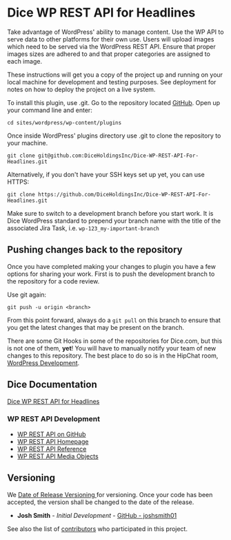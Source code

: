 # Dice WP REST API for Headlines

Take advantage of WordPress' ability to manage content. Use the WP API to serve data to other platforms for their own use. Users will upload images which need to be served via the WordPress REST API. Ensure that proper images sizes are adhered to and that proper categories are assigned to each image.

These instructions will get you a copy of the project up and running on your local machine for development and testing purposes. See deployment for notes on how to deploy the project on a live system.


To install this plugin, use .git. Go to the repository located [GitHub](git@github.com:DiceHoldingsInc/Dice-WP-REST-API-For-Headlines.git).
Open up your command line and enter: 

```
cd sites/wordpress/wp-content/plugins
```
Once inside WordPress' plugins directory use .git to clone the repository to your machine. 


```
git clone git@github.com:DiceHoldingsInc/Dice-WP-REST-API-For-Headlines.git
```

Alternatively, if you don't have your SSH keys set up yet, you can use HTTPS:

```
git clone https://github.com/DiceHoldingsInc/Dice-WP-REST-API-For-Headlines.git
```

Make sure to switch to a development branch before you start work. It is Dice WordPress standard to prepend your branch name with the title of the associated Jira Task, i.e. `wp-123_my-important-branch`



## Pushing changes back to the repository

Once you have completed making your changes to plugin you have a few options for sharing your work. First is to push the development branch to the repository for a code review. 

Use git again:

```
git push -u origin <branch>
```

From this point forward, always do a `git pull` on this branch to ensure that you get the latest changes that may be present on the branch. 

There are some Git Hooks in some of the repositories for Dice.com, but this is not one of them, **yet**! You will have to manually notify your team of new changes to this repository. The best place to do so is in the HipChat room, [WordPress Development](https://dhi.hipchat.com/chat/room/198562). 

## Dice Documentation
[Dice WP REST API for Headlines](https://confluence.dice.com/display/WP/Dice+WP+REST+API+For+Headlines)

### WP REST API Development
* [WP REST API on GitHub](https://github.com/WP-API/WP-API)
* [WP REST API Homepage](http://v2.wp-api.org/)
* [WP REST API Reference](http://v2.wp-api.org/reference/)
* [WP REST API Media Objects](http://v2.wp-api.org/reference/media/)

## Versioning
We [Date of Release Versioning ](https://en.wikipedia.org/wiki/Software_versioning#Date_of_release) for versioning. Once your code has been accepted, the version shall be changed to the date of the release. 

* **Josh Smith** - *Initial Development* - [GitHub - joshsmith01](https://github.com/joshsmith01)

See also the list of [contributors](https://github.com/DiceHoldingsInc/Dice-WP-REST-API-For-Headlines/graphs/contributors) who participated in this project.

